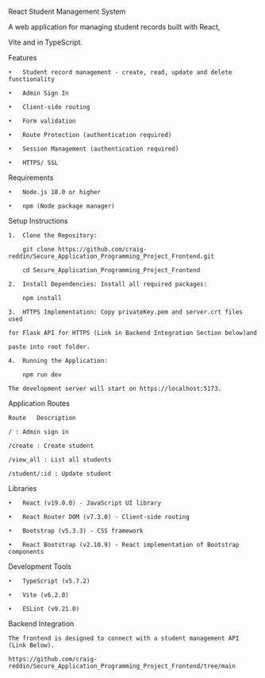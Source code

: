 React Student Management System

A web application for managing student records built with React, 

Vite and in TypeScript.

Features

    •	Student record management - create, read, update and delete functionality

    •	Admin Sign In

    •	Client-side routing

    •	Form validation

    •	Route Protection (authentication required)

    •	Session Management (authentication required)

    •	HTTPS/ SSL

Requirements

    •	Node.js 18.0 or higher

    •	npm (Node package manager)

Setup Instructions

    1.	Clone the Repository:

        git clone https://github.com/craig-reddin/Secure_Application_Programming_Project_Frontend.git

        cd Secure_Application_Programming_Project_Frontend

    2.	Install Dependencies: Install all required packages:

        npm install

    3.	HTTPS Implementation: Copy privateKey.pem and server.crt files used 

    for Flask API for HTTPS (Link in Backend Integration Section below)and 

    paste into root folder.

    4.	Running the Application:

        npm run dev

    The development server will start on https://localhost:5173.

Application Routes

    Route	Description

    / : Admin sign in

    /create : Create student 

    /view_all :	List all students

    /student/:id : Update student

Libraries

    •	React (v19.0.0) - JavaScript UI library

    •	React Router DOM (v7.3.0) - Client-side routing

    •	Bootstrap (v5.3.3) - CSS framework

    •	React Bootstrap (v2.10.9) - React implementation of Bootstrap components

Development Tools

    •	TypeScript (v5.7.2) 

    •	Vite (v6.2.0)

    •	ESLint (v9.21.0)

Backend Integration

    The frontend is designed to connect with a student management API 
    (Link Below). 

    https://github.com/craig-reddin/Secure_Application_Programming_Project_Frontend/tree/main
